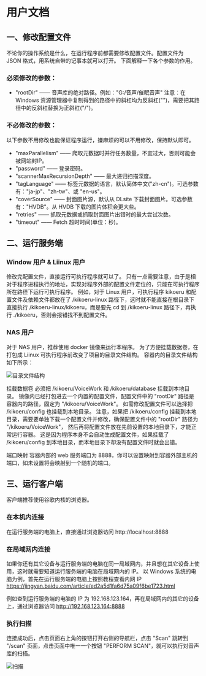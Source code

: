 # 用户文档

## 一、修改配置文件
不论你的操作系统是什么，在运行程序前都需要修改配置文件。配置文件为 JSON 格式，用系统自带的记事本就可以打开。
下面解释一下各个参数的作用。

### 必须修改的参数：
- "rootDir" —— 音声库的绝对路径。例如："G:/音声/催眠音声" 注意：在 Windows 资源管理器中复制得到的路径中的斜杠均为反斜杠("\")，需要把其路径中的反斜杠替换为正斜杠("/")。

### 不必修改的参数：
以下参数不用修改也能保证程序运行，嫌麻烦的可以不用修改，保持默认即可。
- "maxParallelism" —— 爬取元数据时并行任务数量，不宜过大，否则可能会被网站封IP。
- "password" —— 登录密码。 
- "scannerMaxRecursionDepth" —— 最大递归扫描深度。
- "tagLanguage" —— 标签元数据的语言，默认简体中文("zh-cn")。可选参数有："ja-jp"、"zh-tw"、或 "en-us"。
- "coverSource" —— 封面图片源，默认从 DLsite 下载封面图片。可选参数有："HVDB"。从 HVDB 下载的图片体积会更大些。
- "retries" —— 抓取元数据或抓取封面图片出错时的最大尝试次数。
- "timeout" —— Fetch 超时时间(单位：秒)。

## 二、运行服务端

### Window 用户 & Liinux 用户
修改完配置文件，直接运行可执行程序就可以了。
只有一点需要注意，由于是相对于程序进程执行的地址，实现对程序外部的配置文件定位的，只能在可执行程序所在路径下运行可执行程序。
例如，对于 Linux 用户，可执行程序 kikoeru 和配置文件及依赖文件都放在了 /kikoeru-linux 路径下，这时就不能直接在根目录下直接执行 /kikoeru-linux/kikoeru，而是要先 cd 到 /kikoeru-linux 路径下，再执行 ./kikoeru，否则会报错找不到配置文件。

### NAS 用户
对于 NAS 用户，推荐使用 docker 镜像来运行本程序。
为了方便挂载数据卷，在打包成 Liinux 可执行程序前改变了项目的目录文件结构。
容器内的目录文件结构如下所示：

![目录文件结构](https://ae01.alicdn.com/kf/H6ee2bc307ed94f7691ea67af00ebdceeG.png)

挂载数据卷
必须把 /kikoeru/VoiceWork 和 /kikoeru/database 挂载到本地目录。
镜像内已经打包进去一个内置的配置文件，配置文件中的 "rootDir" 路径是容器内的路径，固定为 "/kikoeru/VoiceWork"。
如需修改配置文件可以选择把 /kikoeru/config 也挂载到本地目录。
注意，如果把 /kikoeru/config 挂载到本地目录，需要要单独下载一个配置文件并修改，确保配置文件中的 "rootDir" 路径为 "/kikoeru/VoiceWork"，
然后再将配置文件放在先前设置的本地目录下，才能正常运行容器。
这是因为程序本身不会自动生成配置文件，如果挂载了 /kikoeru/config 到本地目录，而本地目录下却没有配置文件时就会出错。

端口映射
容器内部的 web 服务端口为 8888，你可以设置映射到容器外部主机的端口，如未设置将会映射到一个随机的端口。

## 三、运行客户端
客户端推荐使用谷歌内核的浏览器。

### 在本机内连接
在运行服务端的电脑上，直接通过浏览器访问 http://localhost:8888

### 在局域网内连接
如果你还有其它设备与运行服务端的电脑在同一局域网内，并且想在其它设备上使用，这时就需要知道运行服务端的电脑在局域网内的 IP。
以 Windows 系统的电脑为例，首先在运行服务端的电脑上按照教程查看内网 IP https://jingyan.baidu.com/article/ed2a5d1fa6d75a09f6be1723.html

例如查到运行服务端的电脑的 IP 为 192.168.123.164，再在局域网内的其它的设备上，通过浏览器访问 http://192.168.123.164:8888

### 执行扫描
连接成功后，点击页面右上角的按钮打开右侧的导航栏，点击 "Scan" 跳转到 "/scan" 页面，点击页面中唯一一个按钮 "PERFORM SCAN"，就可以执行对音声库的扫描。

![扫描](https://pic.downk.cc/item/5e1a91782fb38b8c3c1f5f11.png)
